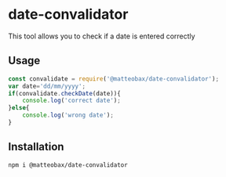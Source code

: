 
# date-convalidator

This tool allows you to check if a date is entered correctly



## Usage

```javascript
const convalidate = require('@matteobax/date-convalidator');
var date='dd/mm/yyyy';
if(convalidate.checkDate(date)){
    console.log('correct date');
}else{
    console.log('wrong date');
}
```

## Installation

```
npm i @matteobax/date-convalidator
```
